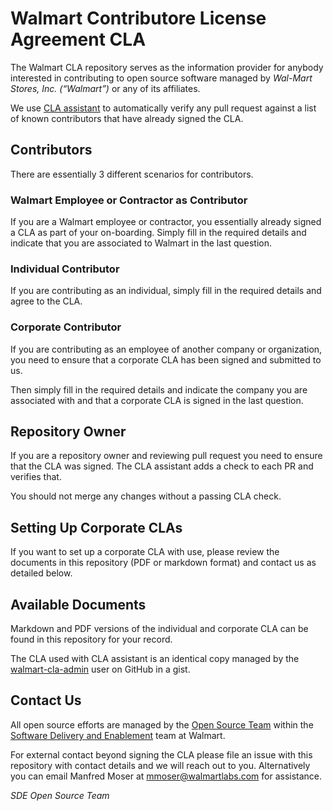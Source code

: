 # Walmart Contributore License Agreement CLA

The Walmart CLA repository serves as the information provider
for anybody interested in contributing to open source software managed by
_Wal-Mart Stores, Inc. (“Walmart”)_ or any of its affiliates.

We use [CLA assistant](https://cla-assistant.io/) to automatically verify any
pull request against a list of known contributors that have already signed the
CLA.

## Contributors

There are essentially 3 different scenarios for contributors.

### Walmart Employee or Contractor as Contributor

If you are a Walmart employee or contractor, you essentially already signed a
CLA as part of your on-boarding. Simply fill in the required details and indicate
that you are associated to Walmart in the last question.

### Individual Contributor

If you are contributing as an individual, simply fill in the required details
and agree to the CLA.

### Corporate Contributor

If you are contributing as an employee of another company or organization, you
need to ensure that a corporate CLA has been signed and submitted to us.

Then simply fill in the required details and indicate the company you are
associated with and that a corporate CLA is signed in the last question.

## Repository Owner

If you are a repository owner and reviewing pull request you need to ensure that
the CLA was signed. The CLA assistant adds a check to each PR and verifies that.

You should not merge any changes without a passing CLA check.

## Setting Up Corporate CLAs

If you want to set up a corporate CLA with use, please review the documents in
this repository (PDF or markdown format) and contact us as detailed below.

## Available Documents

Markdown and PDF versions of the individual and corporate CLA can be found in
this repository for your record.

The CLA used with CLA assistant is an identical copy managed by the
[walmart-cla-admin](https://github.com/walmartlabs-cla-admin) user on GitHub in
a gist.

## Contact Us

All open source efforts are managed by the 
[Open Source Team](https://sde.walmart.com/docs/open-source/index.html) within
the
[Software Delivery and Enablement](https://sde.walmart.com/) team at Walmart.

For external contact beyond signing the CLA please file an issue with this
repository with contact details and we will reach out to you. Alternatively you
can email Manfred Moser at
[mmoser@walmartlabs.com](mailto:mmoser@walmartlabs.com) for assistance.

_SDE Open Source Team_


